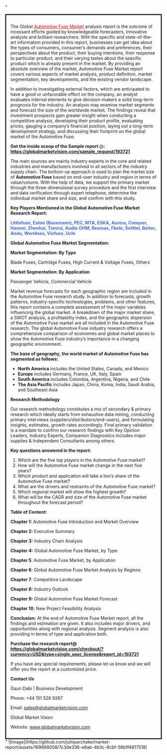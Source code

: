 "<div style='border: 3px solid black; padding: 1em;'>

The Global <a style='color: #ff0000;' href='https://globalmarketvision.com/reports/global-automotive-fuse-market/193721'>Automotive Fuse Market</a> analysis report is the outcome of incessant efforts guided by knowledgeable forecasters, innovative analysts and brilliant researchers. With the specific and state-of-the-art information provided in this report, businesses can get idea about the types of consumers, consumer’s demands and preferences, their perspectives about the product, their buying intentions, their response to particular product, and their varying tastes about the specific product which is already present in the market. By providing an absolute overview of the market, Automotive Fuse Market report covers various aspects of market analysis, product definition, market segmentation, key developments, and the existing vendor landscape.

In addition to investigating external factors, which are anticipated to have a good or unfavorable effect on the company, an analyst evaluates internal elements to give decision-makers a solid long-term prognosis for the industry. An analysis may examine market segments and forecast the size of the worldwide market. The findings reveal that investment prospects gain greater insight when conducting a competitive analysis, developing their product profile, evaluating prices, gauging a company’s financial position, laying out a long-term development strategy, and discussing their footprint on the global market of the Automotive Fuse.

<strong>Get the inside scoop of the Sample report </strong>@<strong>:</strong><strong> <a style='color: #ff0000;' href='https://globalmarketvision.com/sample_request/193721?utm_source=linkedinPulse&utm_medium=Juhi&utm_campaign=Juhi'>https://globalmarketvision.com/sample_request/193721</a></strong>

The main sources are mainly industry experts in the core and related industries and manufacturers involved in all sectors of the industry supply chain. The bottom-up approach is used to plan the market size of <strong>Automotive Fuse</strong> based on end-user industry and region in terms of value/volume. With the help of data, we support the primary market through the three-dimensional survey procedure and the first interview and data verification through expert telephone, determine the individual market share and size, and confirm with this study.

<strong>Key Players Mentioned in the Global Automotive Fuse Market Research Report:</strong>

<strong style='color: #4169e1;'>Littlefuse, Eaton (Bussmann), PEC, MTA, ESKA, Aurora, Conquer, Hansor, Zhenhui, Tianrui, Audio OHM, Reomax, Fbele, Selittel, Better, Andu, Worldsea, Vicfuse, Uchi</strong>

<strong>Global Automotive Fuse Market Segmentation:</strong>

<strong>Market Segmentation: By Type</strong>

Blade Fuses, Cartridge Fuses, High Current & Voltage Fuses, Others

<strong>Market Segmentation: By Application</strong>

Passenger Vehicle, Commercial Vehicle

Market revenue forecasts for each geographic region are included in the Automotive Fuse research study. In addition to forecasts, growth patterns, industry-specific technologies, problems, and other features, this report contains a complete assessment of the major variables influencing the global market. A breakdown of the major market share, a SWOT analysis, a profitability index, and the geographic dispersion of the Automotive Fuse market are all included in the Automotive Fuse research. The global Automotive Fuse industry research offers a comprehensive comparison of economies and global market places to show the Automotive Fuse industry’s importance in a changing geographic environment.

<strong>The base of geography, the world market of Automotive Fuse has segmented as follows:</strong>
<ul>
  <li><strong>North America</strong> includes the United States, Canada, and Mexico</li>
  <li><strong>Europe</strong> includes Germany, France, UK, Italy, Spain</li>
  <li><strong>South America</strong> includes Colombia, Argentina, Nigeria, and Chile</li>
  <li><strong>The Asia Pacific</strong> includes Japan, China, Korea, India, Saudi Arabia, and Southeast Asia</li>
</ul>
<strong>Research Methodology</strong>

Our research methodology constitutes a mix of secondary &amp; primary research which ideally starts from exhaustive data mining, conducting primary interviews (suppliers/distributors/end-users), and formulating insights, estimates, growth rates accordingly. Final primary validation is a mandate to confirm our research findings with Key Opinion Leaders, Industry Experts, Companion Diagnostics includes major supplies &amp; Independent Consultants among others.

<strong>Key questions answered in the report: </strong>
<ol>
  <li>Which are the five top players in the Automotive Fuse market?</li>
  <li>How will the Automotive Fuse market change in the next five years?</li>
  <li>Which product and application will take a lion’s share of the Automotive Fuse market?</li>
  <li>What are the drivers and restraints of the Automotive Fuse market?</li>
  <li>Which regional market will show the highest growth?</li>
  <li>What will be the CAGR and size of the Automotive Fuse market throughout the forecast period?</li>
</ol>
<strong>Table of Content:</strong>

<strong>Chapter 1:</strong> Automotive Fuse Introduction and Market Overview

<strong>Chapter 2:</strong> Executive Summary

<strong>Chapter 3:</strong> Industry Chain Analysis

<strong>Chapter 4:</strong> Global Automotive Fuse Market, by Type

<strong>Chapter 5</strong>: Automotive Fuse Market, by Application

<strong>Chapter 6</strong>: Global Automotive Fuse Market Analysis by Regions

<strong>Chapter 7</strong>: Competitive Landscape

<strong>Chapter 8:</strong> Industry Outlook

<strong>Chapter 9:</strong> Global Automotive Fuse Market Forecast

<strong>Chapter 10</strong>: New Project Feasibility Analysis

<strong>Conclusion:</strong> At the end of Automotive Fuse Market report, all the findings and estimation are given. It also includes major drivers, and opportunities along with regional analysis. Segment analysis is also providing in terms of type and application both.

<strong>Purchase the research report@</strong><strong> <strong><a style='color: #ff0000;' href='https://globalmarketvision.com/checkout/?currency=USD&type=single_user_license&report_id=193721?utm_source=linkedinPulse&utm_medium=Juhi&utm_campaign=Juhi'>https://globalmarketvision.com/checkout/?currency=USD&type=single_user_license&report_id=193721</a></strong>
</strong>

If you have any special requirements, please let us know and we will offer you the report at a customized price.

<strong>Contact Us</strong>

Gauri Dabi | Business Development

Phone: +44 151 528 9267

Email: <a href='mailto:sales@globalmarketvision.com'>sales@globalmarketvision.com</a>

Global Market Vision

Website: <a href='http://www.globalmarketvision.com/'>www.globalmarketvision.com</a>

</div>"
![image](https://github.com/juhiparchake/market-report/assets/169668058/7c3de336-e8ab-4b3c-8cbf-56b1f4617518)
